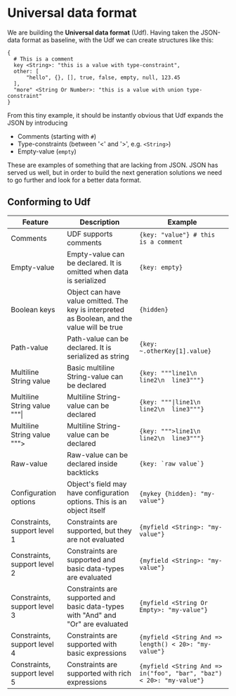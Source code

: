 # Universal data format

We are building the **Universal data format** (Udf). Having taken the JSON-data format as baseline, with the Udf we can create structures like this:

```
{
  # This is a comment
  key <String>: "this is a value with type-constraint",
  other: [
	  "hello", {}, [], true, false, empty, null, 123.45 
  ],
  "more" <String Or Number>: "this is a value with union type-constraint"
}
```

From this tiny example, it should be instantly obvious that Udf expands the JSON by introducing

* Comments (starting with `#`)
* Type-constraints (between '<' and '>', e.g. `<String>`)
* Empty-value (`empty`)

These are examples of something that are lacking from JSON. JSON has served us well, but in order to build the
next generation solutions we need to go further and look for a better data format.

## Conforming to Udf

| Feature      | Description                                         | Example
|--------------|-----------------------------------------------------|--------
| Comments     | UDF supports comments                               | `{key: "value"} # this is a comment`
| Empty-value  | Empty-value can be declared. It is omitted when data is serialized | `{key: empty}`
| Boolean keys | Object can have value omitted. The key is interpreted as Boolean, and the value will be true | `{hidden}`
| Path-value   | Path-value can be declared. It is serialized as string | `{key: ~.otherKey[1].value}`
| Multiline String value       | Basic multiline String-value can be declared | `{key: """line1\n  line2\n  line3"""}`
| Multiline String value """\|  | Multiline String-value can be declared | `{key: """\|line1\n  line2\n  line3"""}`
| Multiline String value """>  | Multiline String-value can be declared | `{key: """>line1\n  line2\n  line3"""}`
| Raw-value    | Raw-value can be declared inside backticks | ```{key: `raw value`}```
| Configuration options | Object's field may have configuration options. This is an object itself | `{mykey {hidden}: "my-value"}`
| Constraints, support level 1 | Constraints are supported, but they are not evaluated | `{myfield <String>: "my-value"}`
| Constraints, support level 2 | Constraints are supported and basic data-types are evaluated | `{myfield <String>: "my-value"}`
| Constraints, support level 3 | Constraints are supported and basic data-types with "And" and "Or" are evaluated | `{myfield <String Or Empty>: "my-value"}`
| Constraints, support level 4 | Constraints are supported with basic expressions | `{myfield <String And => length() < 20>: "my-value"}`
| Constraints, support level 5 | Constraints are supported with rich expressions | `{myfield <String And => in("foo", "bar", "baz") < 20>: "my-value"}`
